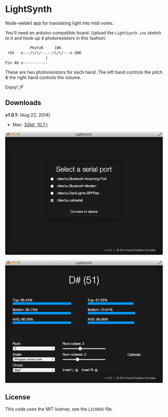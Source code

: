 LightSynth
=========
Node-webkit app for translating light into midi notes.

You'll need an arduino compatible board. Upload the `LightSynth.ino` sketch to it and hook up 4 photoresistors in this fashion:

               PhotoR     10K
     +5V   o---/\/\/--.--/\/\/---o GND
                      |
    Pin A0 o-----------

These are two photoresistors for each hand. The left hand controls the pitch & the right hand controls the volume.

Enjoy! ;P

## Downloads
**v1.0.1:** (Aug 22, 2014)

 * Mac: [32bit, 10.7+](https://github.com/danielesteban/LightSynth/releases/download/v1.0.1/LightSynth-darwin.dmg)

![Connect View](https://raw.githubusercontent.com/danielesteban/LightSynth/master/screenshots/connect.png)

![Main View](https://raw.githubusercontent.com/danielesteban/LightSynth/master/screenshots/main.png)

## License
This code uses the MIT license, see the `LICENSE` file.
